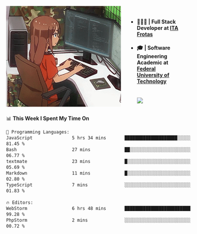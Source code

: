 
<body >
  <div style="display: flex; width: auto; margin-right: 30px ">
    <img align="right" width="312" height="274" style="padding-right:20px; " src="assets/umiko.gif" alt="Computer man" />
    <ul style="flex: 1;">
      <li><h4>🧑🏽‍💻 | Full Stack Developer at <a href="https://itafrotas.com//">ITA Frotas</a></h4></li>
      <li><h4>🎓 | Software Engineering Academic at <a href="http://www.utfpr.edu.br/">Federal University of Technology</a></h4></li>
      <br/>
      <a href="https://skillicons.dev">
        <img src="https://skillicons.dev/icons?i=ts,react,nodejs,go,swift,js,adonis,postgres,c,heroku,gradle,firebase,flutter,docker,aws,java,redis,kubernetes&theme=light&&perline=6 " />
      </a>
    </ul>  
    <br/>
  </div>
</body>


<!--START_SECTION:waka-->
📊 **This Week I Spent My Time On** 

```text
💬 Programming Languages: 
JavaScript               5 hrs 34 mins       ████████████████████░░░░░   81.45 % 
Bash                     27 mins             ██░░░░░░░░░░░░░░░░░░░░░░░   06.77 % 
textmate                 23 mins             █░░░░░░░░░░░░░░░░░░░░░░░░   05.69 % 
Markdown                 11 mins             █░░░░░░░░░░░░░░░░░░░░░░░░   02.80 % 
TypeScript               7 mins              ░░░░░░░░░░░░░░░░░░░░░░░░░   01.83 % 

🔥 Editors: 
WebStorm                 6 hrs 48 mins       █████████████████████████   99.28 % 
PhpStorm                 2 mins              ░░░░░░░░░░░░░░░░░░░░░░░░░   00.72 % 
```


<!--END_SECTION:waka-->

<!--
**danielr0d/danielr0d** is a ✨ _special_ ✨ repository because its `README.md` (this file) appears on your GitHub profile.

Here are some ideas to get you started:

- 🔭 I’m currently working on ...
- 🌱 I’m currently learning ...
- 👯 I’m looking to collaborate on ...
- 🤔 I’m looking for help with ...
- 💬 Ask me about ...
- 📫 How to reach me: ...
- 😄 Pronouns: ...
- ⚡ Fun fact: ...
-->
